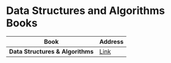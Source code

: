 # Data Structures and Algorithms Books


| Book | Address |
| --- | --- |
| **Data Structures & Algorithms** | [Link](https://github.com/ab-anand/programming-books/blob/master/Data%20Structures%20and%20Algorithms/Data_Structures_and_Algorithms_in.pdf) |